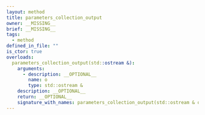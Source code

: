```yaml
---
layout: method
title: parameters_collection_output
owner: __MISSING__
brief: __MISSING__
tags:
  - method
defined_in_file: ""
is_ctor: true
overloads:
  parameters_collection_output(std::ostream &):
    arguments:
      - description: __OPTIONAL__
        name: o
        type: std::ostream &
    description: __OPTIONAL__
    return: __OPTIONAL__
    signature_with_names: parameters_collection_output(std::ostream & o)
---
```

